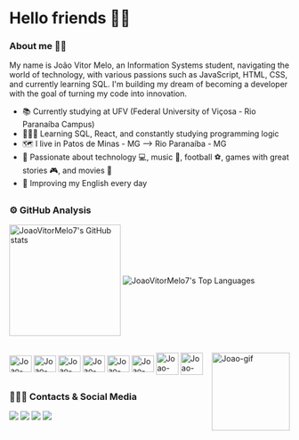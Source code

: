 # Hello friends 👋🏽

<h3> About me 🖖🏽</h3>
My name is João Vitor Melo, an Information Systems student, navigating the world of technology, with various passions such as JavaScript, HTML, CSS, and currently learning SQL. I'm building my dream of becoming a developer with the goal of turning my code into innovation.

* 📚 Currently studying at UFV (Federal University of Viçosa - Rio Paranaíba Campus)
* 🧑🏽‍💻 Learning SQL, React, and constantly studying programming logic
* 🗺️ I live in Patos de Minas - MG --> Rio Paranaíba - MG
* 💬 Passionate about technology 💻, music 🎸, football ⚽, games with great stories 🎮, and movies 🎥
* 📖 Improving my English every day

##
<h3> ⚙️ GitHub Analysis </h3>
<div>
  <picture>
    <source
      srcset="https://github-readme-stats.vercel.app/api?username=joaovitormelo7&show_icons=true&theme=dark&card_width=300&bg_color=00000000"
      media="(prefers-color-scheme: dark)"
    />
    <source
      srcset="https://github-readme-stats.vercel.app/api?username=joaovitormelo7&show_icons=true&card_width=300&bg_color=00000000"
      media="(prefers-color-scheme: light), (prefers-color-scheme: no-preference)"
    />
    <img height=200 align="center"
      src="https://github-readme-stats.vercel.app/api?username=joaovitormelo7&show_icons=true&card_width=300&bg_color=00000000"
      alt="JoaoVitorMelo7's GitHub stats"
    />
    
  </picture>
   <img eight=200 align="center"
    src="https://github-readme-stats.vercel.app/api/top-langs/?username=joaovitormelo7&layout=compact&card_width=450&bg_color=00000000"
    alt="JoaoVitorMelo7's Top Languages"
  />
  

 
</div>

##

<div>

<img align = "center" alt = "Joao-Js" height = "30" width = "40" src="https://cdn.jsdelivr.net/gh/devicons/devicon@latest/icons/javascript/javascript-original.svg" />
<img align = "center" alt = "Joao-Vscod" height = "30" width = "40" src="https://cdn.jsdelivr.net/gh/devicons/devicon@latest/icons/vscode/vscode-original.svg" />
<img align = "center" alt = "Joao-css3" height = "30" width = "40" src="https://cdn.jsdelivr.net/gh/devicons/devicon@latest/icons/css3/css3-original.svg" />
<img align = "center" alt = "Joao-github" height = "30" width = "40" src="https://cdn.jsdelivr.net/gh/devicons/devicon@latest/icons/github/github-original.svg" />
<img align = "center" alt = "Joao-notion" height = "30" width = "40" src="https://cdn.jsdelivr.net/gh/devicons/devicon@latest/icons/notion/notion-original.svg" />
<img align = "center" alt = "Joao-html" height = "30" width = "40" src="https://cdn.jsdelivr.net/gh/devicons/devicon@latest/icons/html5/html5-original.svg" />
<img align = "right" alt = "Joao-gif" heitgh = "30" width = "140" src ="https://user-images.githubusercontent.com/74038190/212747657-7a8d59da-69c8-4110-8ea8-f8102fd0b413.gif" />
<img align = "center" alt = "Joao-type" heitgh = "30" width = "40" src="https://cdn.jsdelivr.net/gh/devicons/devicon@latest/icons/typescript/typescript-original.svg" />
<img align = "center" alt = "Joao-react" heitgh = "30" width = "40" src="https://cdn.jsdelivr.net/gh/devicons/devicon@latest/icons/react/react-original-wordmark.svg" />
    
          
  
</div>

##
<div>
  <h3> 🙋🏽‍♂️ Contacts & Social Media </h3>
  <a href = "mailto:joaovitormelo199@gmail.com">
    <img src = "https://img.shields.io/badge/Gmail-D14836?style=for-the-badge&logo=gmail&logoColor=white" target="_blank"></a>
  
  <a href = "https://github.com/joaovitormelo7">
    <img src = "https://img.shields.io/badge/GitHub-100000?style=for-the-badge&logo=github&logoColor=white" target="_blank"></a>
    
  <a href = "https://www.linkedin.com/in/joaovitormelo7/">
    <img src = "https://img.shields.io/badge/LinkedIn-0077B5?style=for-the-badge&logo=linkedin&logoColor=white"></a>

  <a href = "https://www.instagram.com/joaovitormelo7/">
    <img src = "https://img.shields.io/badge/Instagram-E4405F?style=for-the-badge&logo=instagram&logoColor=white"></a>  
      
</div>



